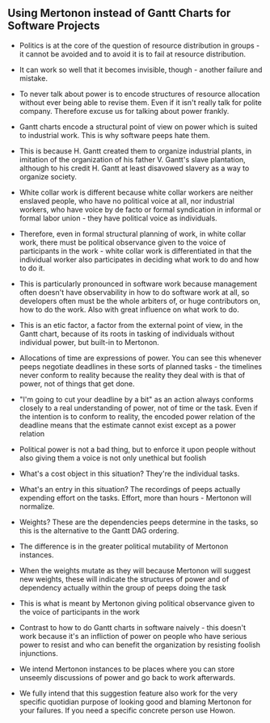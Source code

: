 Using Mertonon instead of Gantt Charts for Software Projects
---

- Politics is at the core of the question of resource distribution in groups - it cannot be avoided and to avoid it is to fail at resource distribution.
- It can work so well that it becomes invisible, though - another failure and mistake.
- To never talk about power is to encode structures of resource allocation without ever being able to revise them. Even if it isn't really talk for polite company. Therefore excuse us for talking about power frankly.

- Gantt charts encode a structural point of view on power which is suited to industrial work. This is why software peeps hate them.
- This is because H. Gantt created them to organize industrial plants, in imitation of the organization of his father V. Gantt's slave plantation, although to his credit H. Gantt at least disavowed slavery as a way to organize society.
- White collar work is different because white collar workers are neither enslaved people, who have no political voice at all, nor industrial workers, who have voice by de facto or formal syndication in informal or formal labor union - they have political voice as individuals.

- Therefore, even in formal structural planning of work, in white collar work, there must be political observance given to the voice of participants in the work - white collar work is differentiated in that the individual worker also participates in deciding what work to do and how to do it.
- This is particularly pronounced in software work because management often doesn't have observability in how to do software work at all, so developers often must be the whole arbiters of, or huge contributors on, how to do the work. Also with great influence on what work to do.

- This is an etic factor, a factor from the external point of view, in the Gantt chart, because of its roots in tasking of individuals without individual power, but built-in to Mertonon.
- Allocations of time are expressions of power. You can see this whenever peeps negotiate deadlines in these sorts of planned tasks - the timelines never conform to reality because the reality they deal with is that of power, not of things that get done.
- "I'm going to cut your deadline by a bit" as an action always conforms closely to a real understanding of power, not of time or the task. Even if the intention is to conform to reality, the encoded power relation of the deadline means that the estimate cannot exist except as a power relation
- Political power is not a bad thing, but to enforce it upon people without also giving them a voice is not only unethical but foolish

- What's a cost object in this situation? They're the individual tasks.
- What's an entry in this situation? The recordings of peeps actually expending effort on the tasks. Effort, more than hours - Mertonon will normalize.
- Weights? These are the dependencies peeps determine in the tasks, so this is the alternative to the Gantt DAG ordering.
- The difference is in the greater political mutability of Mertonon instances.
- When the weights mutate as they will because Mertonon will suggest new weights, these will indicate the structures of power and of dependency actually within the group of peeps doing the task
- This is what is meant by Mertonon giving political observance given to the voice of participants in the work

- Contrast to how to do Gantt charts in software naively - this doesn't work because it's an infliction of power on people who have serious power to resist and who can benefit the organization by resisting foolish injunctions.
- We intend Mertonon instances to be places where you can store unseemly discussions of power and go back to work afterwards.
- We fully intend that this suggestion feature also work for the very specific quotidian purpose of looking good and blaming Mertonon for your failures. If you need a specific concrete person use Howon.
